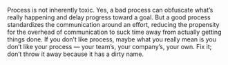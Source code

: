 

Process is not inherently toxic. Yes, a bad process can obfuscate what’s really happening and delay progress
toward a goal. But a good process standardizes the communication around an effort, reducing the propensity for
the overhead of communication to suck time away from actually getting things done. If you don’t like
process, maybe what you really mean is you don’t like your process — your team’s, your company’s, your
own. Fix it; don’t throw it away because it has a dirty name.